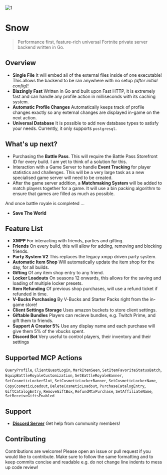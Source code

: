 ![1](https://github.com/ectrc/snow/assets/13946988/fc007f07-3878-46e7-b990-668fc3d758d0)

# Snow

> Performance first, feature-rich universal Fortnite private server backend written in Go.

## Overview

- **Single File** It will embed all of the external files inside of one executable! This allows the backend to be ran anywhere with no setup _(after initial config)_!
- **Blazingly Fast** Written in Go and built upon Fast HTTP, it is extremely fast and can handle any profile action in milliseconds with its caching system.
- **Automatic Profile Changes** Automatically keeps track of profile changes exactly so any external changes are displayed in-game on the next action.
- **Universal Database** It is possible to add new database types to satisfy your needs. Currently, it only supports `postgresql`.

## What's up next?

- Purchasing the **Battle Pass**. This will require the Battle Pass Storefront ID for every build. I am yet to think of a solution for this.
- Interaction with a Game Server to handle **Event Tracking** for player statistics and challenges. This will be a very large task as a new specialised game server will need to be created.
- After the game server addition, a **Matchmaking System** will be added to match players together for a game. It will use a bin packing algorithm to ensure that games are filled as much as possible.

And once battle royale is completed ...

- **Save The World**

## Feature List

- **XMPP** For interacting with friends, parties and gifting.
- **Friends** On every build, this will allow for adding, removing and blocking friends.
- **Party System V2** This replaces the legacy xmpp driven party system.
- **Automatic Item Shop** Will automatically update the item shop for the day, for all builds.
- **Gifting** Of any item shop entry to any friend.
- **Locker Loadouts** On seasons 12 onwards, this allows for the saving and loading of multiple locker presets.
- **Item Refunding** Of previous shop purchases, will use a refund ticket if refunded in time.
- **V-Bucks Purchasing** By V-Bucks and Starter Packs right from the in-game store!
- **Client Settings Storage** Uses amazon buckets to store client settings.
- **Giftable Bundles** Players can recieve bundles, e.g. Twitch Prime, and gift them to friends.
- **Support A Creator 5%** Use any display name and each purchase will give them 5% of the vbucks spent.
- **Discord Bot** Very useful to control players, their inventory and their settings

## Supported MCP Actions

`QueryProfile`, `ClientQuestLogin`, `MarkItemSeen`, `SetItemFavoriteStatusBatch`, `EquipBattleRoyaleCustomization`, `SetBattleRoyaleBanner`, `SetCosmeticLockerSlot`, `SetCosmeticLockerBanner`, `SetCosmeticLockerName`, `CopyCosmeticLoadout`, `DeleteCosmeticLoadout`, `PurchaseCatalogEntry`, `GiftCatalogEntry`, `RemoveGiftBox`, `RefundMtxPurchase`, `SetAffiliateName`, `SetReceiveGiftsEnabled`

## Support

- **[Discord Server](https://discord.gg/kBefMZA4Qp)** Get help from community members!

## Contributing

Contributions are welcome! Please open an issue or pull request if you would like to contribute. Make sure to follow the same formatting and to keep commits concise and readable e.g. do not change line indents to mess up code review!
